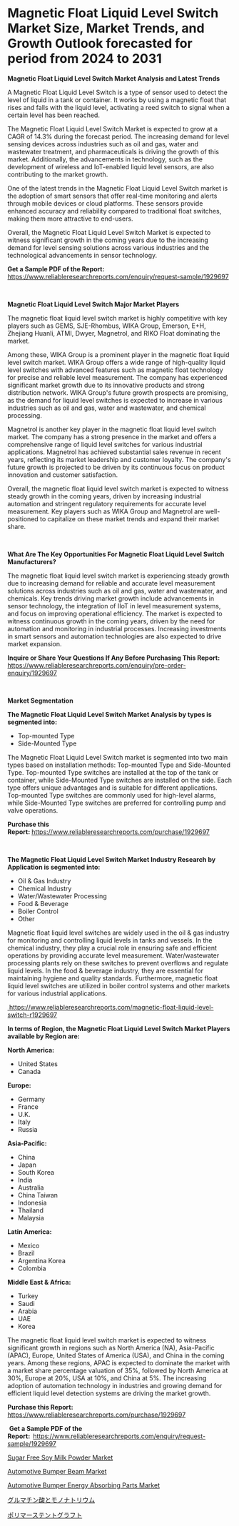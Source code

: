 <p><h1>Magnetic Float Liquid Level Switch Market Size, Market Trends, and Growth Outlook forecasted for period from 2024 to 2031</h1></p><p><strong>Magnetic Float Liquid Level Switch Market Analysis and Latest Trends</strong></p>
<p><p>A Magnetic Float Liquid Level Switch is a type of sensor used to detect the level of liquid in a tank or container. It works by using a magnetic float that rises and falls with the liquid level, activating a reed switch to signal when a certain level has been reached.</p><p>The Magnetic Float Liquid Level Switch Market is expected to grow at a CAGR of 14.3% during the forecast period. The increasing demand for level sensing devices across industries such as oil and gas, water and wastewater treatment, and pharmaceuticals is driving the growth of this market. Additionally, the advancements in technology, such as the development of wireless and IoT-enabled liquid level sensors, are also contributing to the market growth.</p><p>One of the latest trends in the Magnetic Float Liquid Level Switch market is the adoption of smart sensors that offer real-time monitoring and alerts through mobile devices or cloud platforms. These sensors provide enhanced accuracy and reliability compared to traditional float switches, making them more attractive to end-users.</p><p>Overall, the Magnetic Float Liquid Level Switch Market is expected to witness significant growth in the coming years due to the increasing demand for level sensing solutions across various industries and the technological advancements in sensor technology.</p></p>
<p><strong>Get a Sample PDF of the Report:&nbsp;</strong> <a href="https://www.reliableresearchreports.com/enquiry/request-sample/1929697">https://www.reliableresearchreports.com/enquiry/request-sample/1929697</a></p>
<p>&nbsp;</p>
<p><strong>Magnetic Float Liquid Level Switch Major Market Players</strong></p>
<p><p>The magnetic float liquid level switch market is highly competitive with key players such as GEMS, SJE-Rhombus, WIKA Group, Emerson, E+H, Zhejiang Huanli, ATMI, Dwyer, Magnetrol, and RIKO Float dominating the market.</p><p>Among these, WIKA Group is a prominent player in the magnetic float liquid level switch market. WIKA Group offers a wide range of high-quality liquid level switches with advanced features such as magnetic float technology for precise and reliable level measurement. The company has experienced significant market growth due to its innovative products and strong distribution network. WIKA Group's future growth prospects are promising, as the demand for liquid level switches is expected to increase in various industries such as oil and gas, water and wastewater, and chemical processing.</p><p>Magnetrol is another key player in the magnetic float liquid level switch market. The company has a strong presence in the market and offers a comprehensive range of liquid level switches for various industrial applications. Magnetrol has achieved substantial sales revenue in recent years, reflecting its market leadership and customer loyalty. The company's future growth is projected to be driven by its continuous focus on product innovation and customer satisfaction.</p><p>Overall, the magnetic float liquid level switch market is expected to witness steady growth in the coming years, driven by increasing industrial automation and stringent regulatory requirements for accurate level measurement. Key players such as WIKA Group and Magnetrol are well-positioned to capitalize on these market trends and expand their market share.</p></p>
<p>&nbsp;</p>
<p><strong>What Are The Key Opportunities For Magnetic Float Liquid Level Switch Manufacturers?</strong></p>
<p><p>The magnetic float liquid level switch market is experiencing steady growth due to increasing demand for reliable and accurate level measurement solutions across industries such as oil and gas, water and wastewater, and chemicals. Key trends driving market growth include advancements in sensor technology, the integration of IIoT in level measurement systems, and focus on improving operational efficiency. The market is expected to witness continuous growth in the coming years, driven by the need for automation and monitoring in industrial processes. Increasing investments in smart sensors and automation technologies are also expected to drive market expansion.</p></p>
<p><strong>Inquire or Share Your Questions If Any Before Purchasing This Report:</strong> <a href="https://www.reliableresearchreports.com/enquiry/pre-order-enquiry/1929697">https://www.reliableresearchreports.com/enquiry/pre-order-enquiry/1929697</a></p>
<p>&nbsp;</p>
<p><strong>Market Segmentation</strong></p>
<p><strong>The Magnetic Float Liquid Level Switch Market Analysis by types is segmented into:</strong></p>
<p><ul><li>Top-mounted Type</li><li>Side-Mounted Type</li></ul></p>
<p><p>The Magnetic Float Liquid Level Switch market is segmented into two main types based on installation methods: Top-mounted Type and Side-Mounted Type. Top-mounted Type switches are installed at the top of the tank or container, while Side-Mounted Type switches are installed on the side. Each type offers unique advantages and is suitable for different applications. Top-mounted Type switches are commonly used for high-level alarms, while Side-Mounted Type switches are preferred for controlling pump and valve operations.</p></p>
<p><strong>Purchase this Report:&nbsp;</strong><a href="https://www.reliableresearchreports.com/purchase/1929697">https://www.reliableresearchreports.com/purchase/1929697</a></p>
<p>&nbsp;</p>
<p><strong>The Magnetic Float Liquid Level Switch Market Industry Research by Application is segmented into:</strong></p>
<p><ul><li>Oil & Gas Industry</li><li>Chemical Industry</li><li>Water/Wastewater Processing</li><li>Food & Beverage</li><li>Boiler Control</li><li>Other</li></ul></p>
<p><p>Magnetic float liquid level switches are widely used in the oil & gas industry for monitoring and controlling liquid levels in tanks and vessels. In the chemical industry, they play a crucial role in ensuring safe and efficient operations by providing accurate level measurement. Water/wastewater processing plants rely on these switches to prevent overflows and regulate liquid levels. In the food & beverage industry, they are essential for maintaining hygiene and quality standards. Furthermore, magnetic float liquid level switches are utilized in boiler control systems and other markets for various industrial applications.</p></p>
<p><a href="https://www.reliableresearchreports.com/magnetic-float-liquid-level-switch-r1929697">&nbsp;https://www.reliableresearchreports.com/magnetic-float-liquid-level-switch-r1929697</a></p>
<p><strong>In terms of Region, the Magnetic Float Liquid Level Switch Market Players available by Region are:</strong></p>
<p>
    <p> <strong> North America: </strong>
        <ul>
            <li>United States</li>
            <li>Canada</li>
        </ul>
        </p> 
    <p> <strong> Europe: </strong>
        <ul>
            <li>Germany</li>
            <li>France</li>
            <li>U.K.</li>
            <li>Italy</li>
            <li>Russia</li>
        </ul>
        </p> 
    <p> <strong> Asia-Pacific: </strong>
        <ul>
            <li>China</li>
            <li>Japan</li>
            <li>South Korea</li>
            <li>India</li>
            <li>Australia</li>
            <li>China Taiwan</li>
            <li>Indonesia</li>
            <li>Thailand</li>
            <li>Malaysia</li>
        </ul>
        </p> 
    <p> <strong> Latin America: </strong>
        <ul>
            <li>Mexico</li>
            <li>Brazil</li>
            <li>Argentina Korea</li>
            <li>Colombia</li>
        </ul>
        </p> 
    <p> <strong> Middle East & Africa: </strong>
        <ul>
            <li>Turkey</li>
            <li>Saudi</li>
            <li>Arabia</li>
            <li>UAE</li>
            <li>Korea</li>
        </ul>
    </p>
    </p>
<p><p>The magnetic float liquid level switch market is expected to witness significant growth in regions such as North America (NA), Asia-Pacific (APAC), Europe, United States of America (USA), and China in the coming years. Among these regions, APAC is expected to dominate the market with a market share percentage valuation of 35%, followed by North America at 30%, Europe at 20%, USA at 10%, and China at 5%. The increasing adoption of automation technology in industries and growing demand for efficient liquid level detection systems are driving the market growth.</p></p>
<p><strong>Purchase this Report: </strong><a href="https://www.reliableresearchreports.com/purchase/1929697">https://www.reliableresearchreports.com/purchase/1929697</a></p>
<p>&nbsp;<strong>Get a Sample PDF of the Report:&nbsp;&nbsp;</strong><a href="https://www.reliableresearchreports.com/enquiry/request-sample/1929697">https://www.reliableresearchreports.com/enquiry/request-sample/1929697</a></p>
<p><strong></strong></p>
<p><p><a href="https://issuu.com/reportprime-2/docs/sugar-free-soy-milk-powder-market-size-2030.pptx">Sugar Free Soy Milk Powder Market</a></p><p><a href="https://github.com/gikababa4/Market-Research-Report-List-1/blob/main/automotive-bumper-beam-market.md">Automotive Bumper Beam Market</a></p><p><a href="https://github.com/mabutironaldo/Market-Research-Report-List-5/blob/main/automotive-bumper-energy-absorbing-parts-market.md">Automotive Bumper Energy Absorbing Parts Market</a></p><p><a href="https://github.com/dandier2003/Market-Research-Report-List-2/blob/main/8834169117262.md">グルマチン酸とモノナトリウム</a></p><p><a href="https://medium.com/@fmuztlfb10/%E3%82%B0%E3%83%AD%E3%83%BC%E3%83%90%E3%83%AB-%E3%83%9D%E3%83%AA%E3%83%9E%E3%83%BC%E8%A3%BD%E3%82%B9%E3%83%86%E3%83%B3%E3%83%88%E3%82%B0%E3%83%A9%E3%83%95%E3%83%88%E5%B8%82%E5%A0%B4%E3%81%AE%E8%A6%8F%E6%A8%A1%E3%81%A8%E3%82%B7%E3%82%A7%E3%82%A2%E5%88%86%E6%9E%90-%E8%A3%BD%E5%93%81%E3%82%BF%E3%82%A4%E3%83%97%E5%88%A5-%E3%82%A2%E3%83%97%E3%83%AA%E3%82%B1%E3%83%BC%E3%82%B7%E3%83%A7%E3%83%B3%E5%88%A5-%E5%9C%B0%E5%9F%9F%E5%88%A5-%E4%BA%88%E6%B8%AC-2024%E5%B9%B4-2031%E5%B9%B4-71d85364dc62">ポリマーステントグラフト</a></p></p>